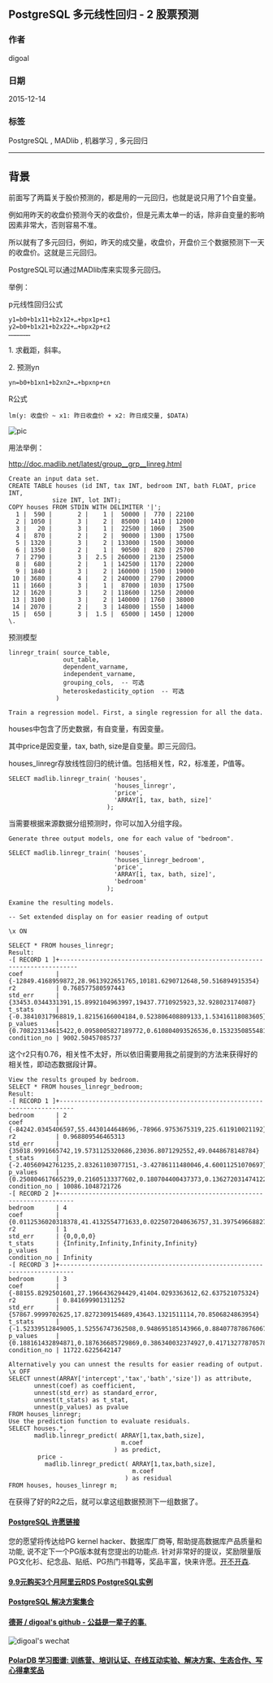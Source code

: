## PostgreSQL 多元线性回归 - 2 股票预测   
                                      
### 作者                                         
digoal                                 
                                  
### 日期                                                                                                     
2015-12-14                               
                                     
### 标签                                  
PostgreSQL , MADlib , 机器学习 , 多元回归            
                                                                                                        
----                                                                                                  
                                                                                                           
## 背景    
前面写了两篇关于股价预测的，都是用的一元回归，也就是说只用了1个自变量。  
  
例如用昨天的收盘价预测今天的收盘价，但是元素太单一的话，除非自变量的影响因素非常大，否则容易不准。  
  
所以就有了多元回归，例如，昨天的成交量，收盘价，开盘价三个数据预测下一天的收盘价。这就是三元回归。  
  
PostgreSQL可以通过MADlib库来实现多元回归。  
  
举例：  
  
p元线性回归公式  
  
```  
y1=b0+b1x11+b2x12+…+bpx1p+ε1  
y2=b0+b1x21+b2x22+…+bpx2p+ε2  
………………  
```  
  
1\. 求截距，斜率。  
  
2\. 预测yn  
  
```  
yn=b0+b1xn1+b2xn2+…+bpxnp+εn  
```  
  
R公式  
  
```  
lm(y: 收盘价 ~ x1: 昨日收盘价 + x2: 昨日成交量, $DATA)  
```  
  
![pic](20151214_01_pic_001.png)  
  
用法举例：  
  
http://doc.madlib.net/latest/group__grp__linreg.html  
  
```  
Create an input data set.  
CREATE TABLE houses (id INT, tax INT, bedroom INT, bath FLOAT, price INT,  
            size INT, lot INT);  
COPY houses FROM STDIN WITH DELIMITER '|';  
  1 |  590 |       2 |    1 |  50000 |  770 | 22100  
  2 | 1050 |       3 |    2 |  85000 | 1410 | 12000  
  3 |   20 |       3 |    1 |  22500 | 1060 |  3500  
  4 |  870 |       2 |    2 |  90000 | 1300 | 17500  
  5 | 1320 |       3 |    2 | 133000 | 1500 | 30000  
  6 | 1350 |       2 |    1 |  90500 |  820 | 25700  
  7 | 2790 |       3 |  2.5 | 260000 | 2130 | 25000  
  8 |  680 |       2 |    1 | 142500 | 1170 | 22000  
  9 | 1840 |       3 |    2 | 160000 | 1500 | 19000  
 10 | 3680 |       4 |    2 | 240000 | 2790 | 20000  
 11 | 1660 |       3 |    1 |  87000 | 1030 | 17500  
 12 | 1620 |       3 |    2 | 118600 | 1250 | 20000  
 13 | 3100 |       3 |    2 | 140000 | 1760 | 38000  
 14 | 2070 |       2 |    3 | 148000 | 1550 | 14000  
 15 |  650 |       3 |  1.5 |  65000 | 1450 | 12000  
\.  
```  
  
预测模型  
  
```  
linregr_train( source_table,  
               out_table,  
               dependent_varname,  
               independent_varname,  
               grouping_cols,  -- 可选  
               heteroskedasticity_option  -- 可选  
             )  
  
Train a regression model. First, a single regression for all the data.  
```  
  
houses中包含了历史数据，有自变量，有因变量。  
  
其中price是因变量，tax, bath, size是自变量。即三元回归。  
  
houses_linregr存放线性回归的统计值。包括相关性，R2，标准差，P值等。  
  
```  
SELECT madlib.linregr_train( 'houses',  
                             'houses_linregr',  
                             'price',  
                             'ARRAY[1, tax, bath, size]'  
                           );  
```  
  
当需要根据来源数据分组预测时，你可以加入分组字段。  
  
```  
Generate three output models, one for each value of "bedroom".  
  
SELECT madlib.linregr_train( 'houses',  
                             'houses_linregr_bedroom',  
                             'price',  
                             'ARRAY[1, tax, bath, size]',  
                             'bedroom'  
                           );  
  
Examine the resulting models.  
  
-- Set extended display on for easier reading of output  
  
\x ON  
  
SELECT * FROM houses_linregr;  
Result:  
-[ RECORD 1 ]+---------------------------------------------------------------------------  
coef         | {-12849.4168959872,28.9613922651765,10181.6290712648,50.516894915354}  
r2           | 0.768577580597443  
std_err      | {33453.0344331391,15.8992104963997,19437.7710925923,32.928023174087}  
t_stats      | {-0.38410317968819,1.82156166004184,0.523806408809133,1.53416118083605}  
p_values     | {0.708223134615422,0.0958005827189772,0.610804093526536,0.153235085548186}  
condition_no | 9002.50457085737  
```  
  
这个r2只有0.76，相关性不太好，所以依旧需要用我之前提到的方法来获得好的相关性，即动态数据段计算。  
  
```  
View the results grouped by bedroom.  
SELECT * FROM houses_linregr_bedroom;  
Result:  
-[ RECORD 1 ]+--------------------------------------------------------------------------  
bedroom      | 2  
coef         | {-84242.0345406597,55.4430144648696,-78966.9753675319,225.611910021192}  
r2           | 0.968809546465313  
std_err      | {35018.9991665742,19.5731125320686,23036.8071292552,49.0448678148784}  
t_stats      | {-2.40560942761235,2.83261103077151,-3.42786111480046,4.60011251070697}  
p_values     | {0.250804617665239,0.21605133377602,0.180704400437373,0.136272031474122}  
condition_no | 10086.1048721726  
-[ RECORD 2 ]+--------------------------------------------------------------------------  
bedroom      | 4  
coef         | {0.0112536020318378,41.4132554771633,0.0225072040636757,31.3975496688276}  
r2           | 1  
std_err      | {0,0,0,0}  
t_stats      | {Infinity,Infinity,Infinity,Infinity}  
p_values     |  
condition_no | Infinity  
-[ RECORD 3 ]+--------------------------------------------------------------------------  
bedroom      | 3  
coef         | {-88155.8292501601,27.1966436294429,41404.0293363612,62.637521075324}  
r2           | 0.841699901311252  
std_err      | {57867.9999702625,17.8272309154689,43643.1321511114,70.8506824863954}  
t_stats      | {-1.52339512849005,1.52556747362508,0.948695185143966,0.884077878676067}  
p_values     | {0.188161432894871,0.187636685729869,0.386340032374927,0.417132778705789}  
condition_no | 11722.6225642147  
  
Alternatively you can unnest the results for easier reading of output.  
\x OFF  
SELECT unnest(ARRAY['intercept','tax','bath','size']) as attribute,  
       unnest(coef) as coefficient,  
       unnest(std_err) as standard_error,  
       unnest(t_stats) as t_stat,  
       unnest(p_values) as pvalue  
FROM houses_linregr;  
Use the prediction function to evaluate residuals.  
SELECT houses.*,  
       madlib.linregr_predict( ARRAY[1,tax,bath,size],  
                               m.coef  
                             ) as predict,  
        price -  
          madlib.linregr_predict( ARRAY[1,tax,bath,size],  
                                  m.coef  
                                ) as residual  
FROM houses, houses_linregr m;  
```  
  
在获得了好的R2之后，就可以拿这组数据预测下一组数据了。  
  
  
  
  
  
  
  
  
  
  
  
  
  
  
  
  
  
  
  
  
  
  
  
  
  
  
  
  
  
  
  
  
  
  
  
  
  
  
  
  
  
  
  
  
  
  
  
  
  
  
  
  
  
  
  
  
  
  
  
  
  
  
  
  
  
  
  
  
  
  
  
  
  
  
#### [PostgreSQL 许愿链接](https://github.com/digoal/blog/issues/76 "269ac3d1c492e938c0191101c7238216")
您的愿望将传达给PG kernel hacker、数据库厂商等, 帮助提高数据库产品质量和功能, 说不定下一个PG版本就有您提出的功能点. 针对非常好的提议，奖励限量版PG文化衫、纪念品、贴纸、PG热门书籍等，奖品丰富，快来许愿。[开不开森](https://github.com/digoal/blog/issues/76 "269ac3d1c492e938c0191101c7238216").  
  
  
#### [9.9元购买3个月阿里云RDS PostgreSQL实例](https://www.aliyun.com/database/postgresqlactivity "57258f76c37864c6e6d23383d05714ea")
  
  
#### [PostgreSQL 解决方案集合](https://yq.aliyun.com/topic/118 "40cff096e9ed7122c512b35d8561d9c8")
  
  
#### [德哥 / digoal's github - 公益是一辈子的事.](https://github.com/digoal/blog/blob/master/README.md "22709685feb7cab07d30f30387f0a9ae")
  
  
![digoal's wechat](../pic/digoal_weixin.jpg "f7ad92eeba24523fd47a6e1a0e691b59")
  
  
#### [PolarDB 学习图谱: 训练营、培训认证、在线互动实验、解决方案、生态合作、写心得拿奖品](https://www.aliyun.com/database/openpolardb/activity "8642f60e04ed0c814bf9cb9677976bd4")
  
